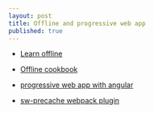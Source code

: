 ```yaml
---
layout: post
title: Offline and progressive web app
published: true
---
```


* [Learn  offline](https://www.udacity.com/course/offline-web-applications--ud899)
* [Offline cookbook](https://jakearchibald.com/2014/offline-cookbook/)
* [progressive web app with angular](https://houssein.me/progressive-angular-applications)

* [sw-precache webpack plugin](https://www.npmjs.com/package/sw-precache-webpack-plugin)